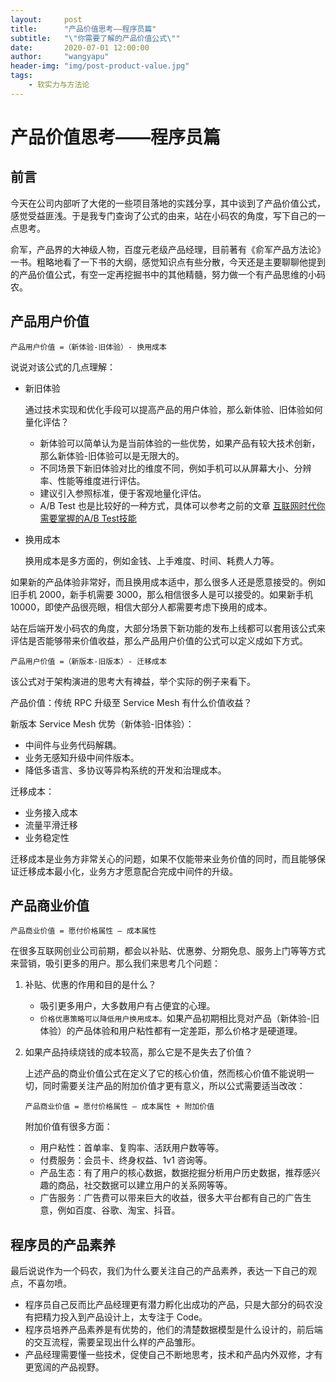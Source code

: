 ```yaml
---
layout:     post
title:      "产品价值思考——程序员篇"
subtitle:   "\"你需要了解的产品价值公式\""
date:       2020-07-01 12:00:00
author:     "wangyapu"
header-img: "img/post-product-value.jpg"
tags:
    - 软实力与方法论
---
```


# 产品价值思考——程序员篇

## 前言

今天在公司内部听了大佬的一些项目落地的实践分享，其中谈到了产品价值公式，感觉受益匪浅。于是我专门查询了公式的由来，站在小码农的角度，写下自己的一点思考。

俞军，产品界的大神级人物，百度元老级产品经理，目前著有《俞军产品方法论》一书。粗略地看了一下书的大纲，感觉知识点有些分散，今天还是主要聊聊他提到的产品价值公式，有空一定再挖掘书中的其他精髓，努力做一个有产品思维的小码农。

## 产品用户价值

`产品用户价值 =（新体验-旧体验）- 换用成本`

说说对该公式的几点理解：

- 新旧体验
    
    通过技术实现和优化手段可以提高产品的用户体验，那么新体验、旧体验如何量化评估？

    - 新体验可以简单认为是当前体验的一些优势，如果产品有较大技术创新，那么新体验-旧体验可以是无限大的。
    - 不同场景下新旧体验对比的维度不同，例如手机可以从屏幕大小、分辨率、性能等维度进行评估。
    - 建议引入参照标准，便于客观地量化评估。
    - A/B Test 也是比较好的一种方式，具体可以参考之前的文章 [互联网时代你需要掌握的A/B Test技能](https://mp.weixin.qq.com/s/tmbGaWHp8k2MjByIa6z7MA)

- 换用成本

    换用成本是多方面的，例如金钱、上手难度、时间、耗费人力等。

如果新的产品体验非常好，而且换用成本适中，那么很多人还是愿意接受的。例如旧手机 2000，新手机需要 3000，那么相信很多人是可以接受的。如果新手机 10000，即使产品很亮眼，相信大部分人都需要考虑下换用的成本。

站在后端开发小码农的角度，大部分场景下新功能的发布上线都可以套用该公式来评估是否能够带来价值收益，那么产品用户价值的公式可以定义成如下方式。

`产品用户价值 =（新版本-旧版本）- 迁移成本`

该公式对于架构演进的思考大有裨益，举个实际的例子来看下。

产品价值：传统 RPC 升级至 Service Mesh 有什么价值收益？

新版本 Service Mesh 优势（新体验-旧体验）：

- 中间件与业务代码解耦。
- 业务无感知升级中间件版本。
- 降低多语言、多协议等异构系统的开发和治理成本。

迁移成本：

- 业务接入成本
- 流量平滑迁移
- 业务稳定性

迁移成本是业务方非常关心的问题，如果不仅能带来业务价值的同时，而且能够保证迁移成本最小化，业务方才愿意配合完成中间件的升级。

## 产品商业价值

`产品商业价值 = 愿付价格属性 — 成本属性`

在很多互联网创业公司前期，都会以补贴、优惠劵、分期免息、服务上门等等方式来营销，吸引更多的用户。那么我们来思考几个问题：

1. 补贴、优惠的作用和目的是什么？

    - 吸引更多用户，大多数用户有占便宜的心理。
    - `价格优惠策略可以降低用户换用成本。`如果产品初期相比竞对产品（新体验-旧体验）的产品体验和用户粘性都有一定差距，那么价格才是硬道理。

2. 如果产品持续烧钱的成本较高，那么它是不是失去了价值？

   上述产品的商业价值公式在定义了它的核心价值，然而核心价值不能说明一切，同时需要关注产品的附加价值才更有意义，所以公式需要适当改改：
   
   `产品商业价值 = 愿付价格属性 — 成本属性 + 附加价值`
   
   附加价值有很多方面：
   
   - 用户粘性：首单率、复购率、活跃用户数等等。
   - 付费服务：会员卡、终身权益、1v1 咨询等。
   - 产品生态：有了用户的核心数据，数据挖掘分析用户历史数据，推荐感兴趣的商品，社交数据可以建立用户的关系网等等。
   - 广告服务：广告费可以带来巨大的收益，很多大平台都有自己的广告生意，例如百度、谷歌、淘宝、抖音。

## 程序员的产品素养

最后说说作为一个码农，我们为什么要关注自己的产品素养，表达一下自己的观点，不喜勿喷。

- 程序员自己反而比产品经理更有潜力孵化出成功的产品，只是大部分的码农没有把精力投入到产品设计上，太专注于 Code。
- 程序员培养产品素养是有优势的，他们的清楚数据模型是什么设计的，前后端的交互流程，需要呈现出什么样的产品雏形。
- 产品经理需要懂一些技术，促使自己不断地思考，技术和产品内外双修，才有更宽阔的产品视野。





